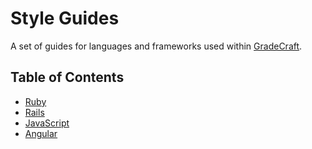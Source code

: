 Style Guides
============

A set of guides for languages and frameworks used within [GradeCraft](http://gradecraft.com).

## Table of Contents

* [Ruby](/style-guides/ruby)
* [Rails](/style-guides/rails)
* [JavaScript](/style-guides/javascript)
* [Angular](/style-guides/angular)
